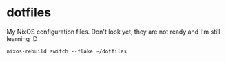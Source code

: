 # dotfiles

My NixOS configuration files. Don't look yet, they are not ready and I'm still learning :D

```
nixos-rebuild switch --flake ~/dotfiles
```
